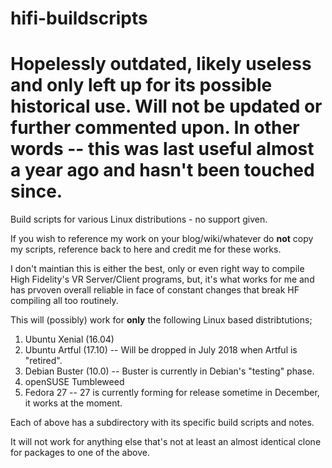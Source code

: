 # hifi-buildscripts

# Hopelessly outdated, likely useless and only left up for its possible historical use.  Will not be updated or further commented upon.  In other words -- this was last useful almost a year ago and hasn't been touched since.

Build scripts for various Linux distributions - no support given.

If you wish to reference my work on your blog/wiki/whatever do **not** copy my scripts, reference back to here and credit me for these works.

I don't maintian this is either the best, only or even right way to compile High Fidelity's VR Server/Client programs, but, it's what works for me and has prvoven overall reliable in face of constant changes that break HF compiling all too routinely.

This will (possibly) work for **only** the following Linux based distribtutions;

1) Ubuntu Xenial (16.04)
2) Ubuntu Artful (17.10) -- Will be dropped in July 2018 when Artful is "retired".
3) Debian Buster (10.0) -- Buster is currently in Debian's "testing" phase.
4) openSUSE Tumbleweed
5) Fedora 27 -- 27 is currently forming for release sometime in December, it works at the moment.

Each of above has a subdirectory with its specific build scripts and notes.

It will not work for anything else that's not at least an almost identical clone for packages to one of the above.

